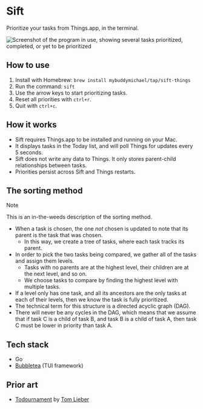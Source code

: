# Sift

Prioritize your tasks from Things.app, in the terminal.

![Screenshot of the program in use, showing several tasks prioritized, completed, or yet to be prioritized](https://r1vysk5peykhs5gu.public.blob.vercel-storage.com/sift-light-PItyiEXdxlxcuS7R5xj87Ir1b14mFN.png)

## How to use

1. Install with Homebrew: `brew install mybuddymichael/tap/sift-things`
2. Run the command: `sift`
3. Use the arrow keys to start prioritizing tasks.
4. Reset all priorities with `ctrl+r`.
5. Quit with `ctrl+c`.

## How it works

- Sift requires Things.app to be installed and running on your Mac.
- It displays tasks in the Today list, and will poll Things for updates every 5
seconds.
- Sift does not write any data to Things. It only stores parent-child
relationships between tasks.
- Priorities persist across Sift and Things restarts.

## The sorting method

> [!NOTE]
> This is an in-the-weeds description of the sorting method.

- When a task is chosen, the one *not* chosen is updated to note that its parent is the task that was chosen.
  - In this way, we create a tree of tasks, where each task tracks its parent.
- In order to pick the two tasks being compared, we gather all of the tasks and assign them levels.
  - Tasks with no parents are at the highest level, their children are at the next level, and so on.
  - We choose tasks to compare by finding the highest level with multiple tasks.
- If a level only has one task, and all its ancestors are the only tasks at each of their levels, then we know the task is fully prioritized.
- The technical term for this structure is a directed acyclic graph (DAG).
- There will never be any cycles in the DAG, which means that we assume that if task C is a child of task B, and task B is a child of task A, then task C must be lower in priority than task A.

## Tech stack

- Go
- [Bubbletea](https://github.com/charmbracelet/bubbletea) (TUI framework)

## Prior art

- [Todournament](https://github.com/alltom/todournament) by [Tom Lieber](https://github.com/alltom)
